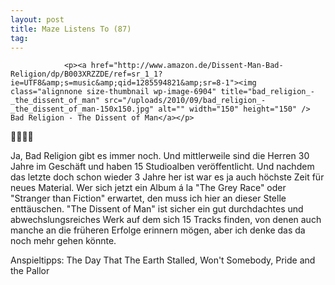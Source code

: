 ```yaml
---
layout: post
title: Maze Listens To (87)
tag: 
---
```



                <p><a href="http://www.amazon.de/Dissent-Man-Bad-Religion/dp/B003XRZZDE/ref=sr_1_1?ie=UTF8&amp;s=music&amp;qid=1285594821&amp;sr=8-1"><img class="alignnone size-thumbnail wp-image-6904" title="bad_religion_-_the_dissent_of_man" src="/uploads/2010/09/bad_religion_-_the_dissent_of_man-150x150.jpg" alt="" width="150" height="150" /> Bad Religion - The Dissent of Man</a></p>
<p>🤘🤘🤘🤘</p>
<p>Ja, Bad Religion gibt es immer noch. Und mittlerweile sind die Herren 30 Jahre im Geschäft und haben 15 Studioalben veröffentlicht. Und nachdem das letzte doch schon wieder 3 Jahre her ist war es ja auch höchste Zeit für neues Material. Wer sich jetzt ein Album á la &quot;The Grey Race&quot; oder &quot;Stranger than Fiction&quot; erwartet, den muss ich hier an dieser Stelle enttäuschen. &quot;The Dissent of Man&quot; ist sicher ein gut durchdachtes und abwechslungsreiches Werk auf dem sich 15 Tracks finden, von denen auch manche an die früheren Erfolge erinnern mögen, aber ich denke das da noch mehr gehen könnte.</p>
<p>Anspieltipps: The Day That The Earth Stalled, Won't Somebody, Pride and the Pallor</p>
            
